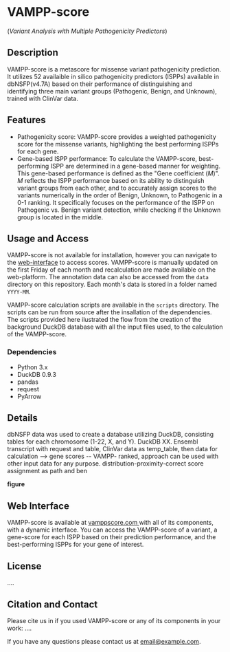 # VAMPP-score
(_Variant Analysis with Multiple Pathogenicity Predictors_)

## Description
VAMPP-score is a metascore for missense variant pathogenicity prediction. It utilizes 52 availaible in silico pathogenicity predictors (ISPPs) available in dbNSFP(v4.7A) based on their performance of distinguishing and identifying three main variant groups (Pathogenic, Benign, and Unknown), trained with ClinVar data.

## Features
* Pathogenicity score: VAMPP-score provides a weighted pathogenicity score for the missense variants, highlighting the best performing ISPPs for each gene.
* Gene-based ISPP performance: To calculate the VAMPP-score, best-performing ISPP are determined in a gene-based manner for weighting. This gene-based performance is defined as the "Gene coefficient (_M_)". _M_ reflects the ISPP performance based on its ability to distinguish variant groups from each other, and to accurately assign scores to the variants numerically in the order of Benign, Unknown, to Pathogenic in a 0-1 ranking. It specifically focuses on the performance of the ISPP on Pathogenic vs. Benign variant detection, while checking if the Unknown group is located in the middle.


## Usage and Access
VAMPP-score is not available for installation, however you can navigate to the [web-interface](https://vamppscore.com/) to access scores. VAMPP-score is manually updated on the first Friday of each month and recalculation are made available on the web-platform. The annotation data can also be accessed from the `data` directory on this repository. Each month's data is stored in a folder named `YYYY-MM`.

VAMPP-score calculation scripts are available in the `scripts` directory. The scripts can be run from source after the insallation of the dependencies. The scripts provided here ilustrated the flow from the creation of the background DuckDB database with all the input files used, to the calculation of the VAMPP-score. 

### Dependencies
* Python 3.x
* DuckDB 0.9.3
* pandas
* request
* PyArrow 

## Details
dbNSFP data was used to create a database utilizing DuckDB, consisting tables for each chromosome (1-22, X, and Y). DuckDB XX. Ensembl transcript with request and table, ClinVar data as temp_table, then data for calculation --> gene scores -- VAMPP- ranked, approach can be used with other input data for any purpose. distribution-proximity-correct score assignment as path and ben

**figure**

## Web Interface
VAMPP-score is available at [vamppscore.com ](https://vamppscore.com/) with all of its components, with a dynamic interface. You can access the VAMPP-score of a variant, a gene-score for each ISPP based on their prediction performance, and the best-performing ISPPs for your gene of interest.

## License
....

## Citation and Contact
Please cite us in if you used VAMPP-score or any of its components in your work: 
....

If you have any questions please contact us at email@example.com.





